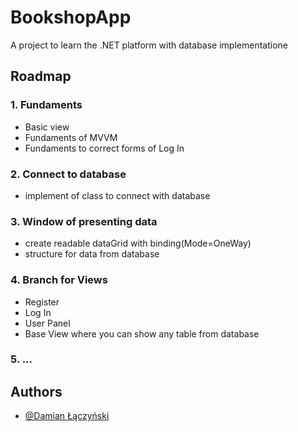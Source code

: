 # BookshopApp
A project to learn the .NET platform with database implementatione

## Roadmap
### 1. Fundaments
- Basic view
- Fundaments of MVVM 
- Fundaments to correct forms of Log In
### 2. Connect to database
- implement of class to connect with database
### 3. Window of presenting data
- create readable dataGrid with binding(Mode=OneWay)
- structure for data from database
### 4. Branch for Views
- Register
- Log In
- User Panel
- Base View where you can show any table from database
### 5. ...


## Authors

- [@Damian Łączyński](https://github.com/DamianLaczynski)